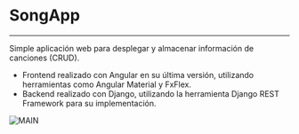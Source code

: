 # SongApp

---

Simple aplicación web para desplegar y almacenar información de canciones (CRUD).  
* Frontend realizado con Angular en su última versión, utilizando herramientas como Angular 
Material y FxFlex. 
* Backend realizado con Django, utilizando la herramienta Django REST Framework para su implementación.

![MAIN](./public/main.png)

